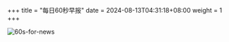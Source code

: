 +++
title = "每日60秒早报"
date = 2024-08-13T04:31:18+08:00
weight = 1
+++

![60s-for-news](/img/zaobao/zaobao.png "由 ALAPI 提供支持")
